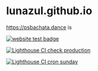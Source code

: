 # lunazul.github.io

https://psbachata.dance is 

[![website test badge](https://img.shields.io/website?down_color=red&down_message=offline&style=plastic&up_color=green&up_message=online&url=https%3A%2F%2Fpsbachata.dance)](https://img.shields.io/website?down_color=red&down_message=offline&style=plastic&up_color=green&up_message=online&url=https%3A%2F%2Fpsbachata.dance)

[![Lighthouse CI check production](https://github.com/lunazul/lunazul.github.io/actions/workflows/production_lighthouse.yml/badge.svg?branch=production)](https://github.com/lunazul/lunazul.github.io/actions/workflows/production_lighthouse.yml)

[![Lighthouse CI cron sunday](https://github.com/lunazul/lunazul.github.io/actions/workflows/cron_lighthouse_sunday.yml/badge.svg?branch=production)](https://github.com/lunazul/lunazul.github.io/actions/workflows/cron_lighthouse_sunday.yml)
